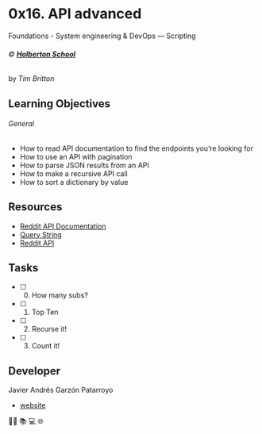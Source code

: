 # 0x16. API advanced
Foundations - System engineering & DevOps ― Scripting

###### :copyright: **[Holberton School](https://www.holbertonschool.com/)**
by _Tim Britton_

## Learning Objectives
###### General
* How to read API documentation to find the endpoints you’re looking for
* How to use an API with pagination
* How to parse JSON results from an API
* How to make a recursive API call
* How to sort a dictionary by value 

## Resources
* [Reddit API Documentation](https://www.reddit.com/dev/api/)
* [Query String](https://en.wikipedia.org/wiki/Query_string)
* [Reddit API](https://www.reddit.com/dev/api/)

## Tasks
* [ ] 0. How many subs?
* [ ] 1. Top Ten
* [ ] 2. Recurse it!
* [ ] 3. Count it!

## Developer
Javier Andrés Garzón Patarroyo
- [website](https://tecnoayuda.co/)

:man_technologist: :books: :computer: :globe_with_meridians:
